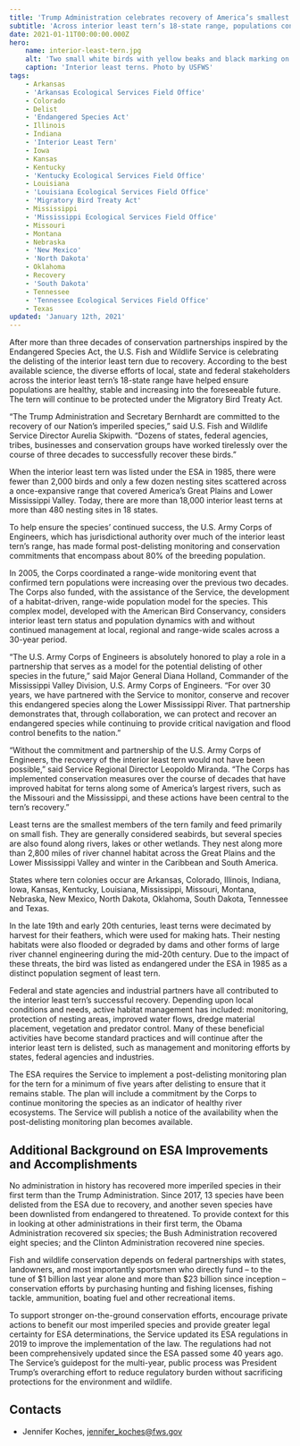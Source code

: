 ```yaml
---
title: 'Trump Administration celebrates recovery of America’s smallest tern'
subtitle: 'Across interior least tern’s 18-state range, populations continue to grow and flourish'
date: 2021-01-11T00:00:00.000Z
hero:
    name: interior-least-tern.jpg
    alt: 'Two small white birds with yellow beaks and black marking on head on the beach'
    caption: 'Interior least terns. Photo by USFWS'
tags:
    - Arkansas
    - 'Arkansas Ecological Services Field Office'
    - Colorado
    - Delist
    - 'Endangered Species Act'
    - Illinois
    - Indiana
    - 'Interior Least Tern'
    - Iowa
    - Kansas
    - Kentucky
    - 'Kentucky Ecological Services Field Office'
    - Louisiana
    - 'Louisiana Ecological Services Field Office'
    - 'Migratory Bird Treaty Act'
    - Mississippi
    - 'Mississippi Ecological Services Field Office'
    - Missouri
    - Montana
    - Nebraska
    - 'New Mexico'
    - 'North Dakota'
    - Oklahoma
    - Recovery
    - 'South Dakota'
    - Tennessee
    - 'Tennessee Ecological Services Field Office'
    - Texas
updated: 'January 12th, 2021'
---
```


After more than three decades of conservation partnerships inspired by the Endangered Species Act, the U.S. Fish and Wildlife Service is celebrating the delisting of the interior least tern due to recovery. According to the best available science, the diverse efforts of local, state and federal stakeholders across the interior least tern’s 18-state range have helped ensure populations are healthy, stable and increasing into the foreseeable future. The tern will continue to be protected under the Migratory Bird Treaty Act.

“The Trump Administration and Secretary Bernhardt are committed to the recovery of our Nation’s imperiled species,” said U.S. Fish and Wildlife Service Director Aurelia Skipwith. “Dozens of states, federal agencies, tribes, businesses and conservation groups have worked tirelessly over the course of three decades to successfully recover these birds.”

When the interior least tern was listed under the ESA in 1985, there were fewer than 2,000 birds and only a few dozen nesting sites scattered across a once-expansive range that covered America’s Great Plains and Lower Mississippi Valley. Today, there are more than 18,000 interior least terns at more than 480 nesting sites in 18 states. 

To help ensure the species’ continued success, the U.S. Army Corps of Engineers, which has jurisdictional authority over much of the interior least tern’s range, has made formal post-delisting monitoring and conservation commitments that encompass about 80% of the breeding population.

In 2005, the Corps coordinated a range-wide monitoring event that confirmed tern populations were increasing over the previous two decades. The Corps also funded, with the assistance of the Service, the development of a habitat-driven, range-wide population model for the species. This complex model, developed with the American Bird Conservancy, considers interior least tern status and population dynamics with and without continued management at local, regional and range-wide scales across a 30-year period. 

“The U.S. Army Corps of Engineers is absolutely honored to play a role in a partnership that serves as a model for the potential delisting of other species in the future,” said Major General Diana Holland, Commander of the Mississippi Valley Division, U.S. Army Corps of Engineers. “For over 30 years, we have partnered with the Service to monitor, conserve and recover this endangered species along the Lower Mississippi River. That partnership demonstrates that, through collaboration, we can protect and recover an endangered species while continuing to provide critical navigation and flood control benefits to the nation.”  

“Without the commitment and partnership of the U.S. Army Corps of Engineers, the recovery of the interior least tern would not have been possible,” said Service Regional Director Leopoldo Miranda. “The Corps has implemented conservation measures over the course of decades that have improved habitat for terns along some of America’s largest rivers, such as the Missouri and the Mississippi, and these actions have been central to the tern’s recovery.” 

Least terns are the smallest members of the tern family and feed primarily on small fish. They are generally considered seabirds, but several species are also found along rivers, lakes or other wetlands. They nest along more than 2,800 miles of river channel habitat across the Great Plains and the Lower Mississippi Valley and winter in the Caribbean and South America. 

States where tern colonies occur are Arkansas, Colorado, Illinois, Indiana, Iowa, Kansas, Kentucky, Louisiana, Mississippi, Missouri, Montana, Nebraska, New Mexico, North Dakota, Oklahoma, South Dakota, Tennessee and Texas.

In the late 19th and early 20th centuries, least terns were decimated by harvest for their feathers, which were used for making hats. Their nesting habitats were also flooded or degraded by dams and other forms of large river channel engineering during the mid-20th century. Due to the impact of these threats, the bird was listed as endangered under the ESA in 1985 as a distinct population segment of least tern.  

Federal and state agencies and industrial partners have all contributed to the interior least tern’s successful recovery. Depending upon local conditions and needs, active habitat management has included: monitoring, protection of nesting areas, improved water flows, dredge material placement, vegetation and predator control. Many of these beneficial activities have become standard practices and will continue after the interior least tern is delisted, such as management and monitoring efforts by states, federal agencies and industries. 

The ESA requires the Service to implement a post-delisting monitoring plan for the tern for a minimum of five years after delisting to ensure that it remains stable. The plan will include a commitment by the Corps to continue monitoring the species as an indicator of healthy river ecosystems. The Service will publish a notice of the availability when the post-delisting monitoring plan becomes available.

## Additional Background on ESA Improvements and Accomplishments

No administration in history has recovered more imperiled species in their first term than the Trump Administration. Since 2017, 13 species have been delisted from the ESA due to recovery, and another seven species have been downlisted from endangered to threatened. To provide context for this in looking at other administrations in their first term, the Obama Administration recovered six species; the Bush Administration recovered eight species; and the Clinton Administration recovered nine species. 

Fish and wildlife conservation depends on federal partnerships with states, landowners, and most importantly sportsmen who directly fund – to the tune of  $1 billion last year alone and more than $23 billion since inception – conservation efforts by purchasing hunting and fishing licenses, fishing tackle, ammunition, boating fuel and other recreational items.  

To support stronger on-the-ground conservation efforts, encourage private actions to benefit our most imperiled species and provide greater legal certainty for ESA determinations, the Service updated its ESA regulations in 2019 to improve the implementation of the law. The regulations had not been comprehensively updated since the ESA passed some 40 years ago. The Service’s guidepost for the multi-year, public process was President Trump’s overarching effort to reduce regulatory burden without sacrificing protections for the environment and wildlife.

## Contacts

- Jennifer Koches, [jennifer_koches@fws.gov](mailto:jennifer_koches@fws.gov)


